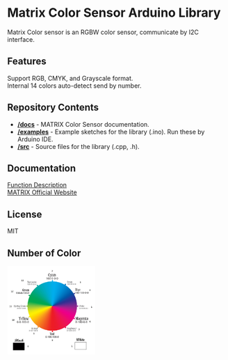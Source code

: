 # Matrix Color Sensor Arduino Library
Matrix Color sensor is an RGBW color sensor, 
communicate by I2C interface.
## Features
Support RGB, CMYK, and Grayscale format. <br>
Internal 14 colors auto-detect send by number.
## Repository Contents
* [**/docs**](./docs) - MATRIX Color Sensor documentation.
* [**/examples**](./examples) - Example sketches for the library (.ino). Run these by Arduino IDE.
* [**/src**](./src) - Source files for the library (.cpp, .h).

## Documentation
[Function Description](https://matrix-robotics.github.io/MatrixColorSensor/) <br>
[MATRIX Official Website](https://matrixrobotics.com/)
## License
MIT

## Number of Color
<img src="./_media/colorNumber.png" width="40%">
